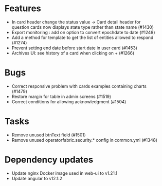 <!-- Copyright (c) 2018-2021 RTE (http://www.rte-france.com)
 See AUTHORS.txt
 This document is subject to the terms of the Creative Commons Attribution 4.0 International license.
 If a copy of the license was not distributed with this
 file, You can obtain one at https://creativecommons.org/licenses/by/4.0/.
 SPDX-License-Identifier: CC-BY-4.0 -->

# Features

* In card header change the status value -> Card detail header for question cards now displays state type rather than state name (#1430)
* Export monitoring : add on option to convert epochdate to date (#1248)
* Add a method for template to get the list of entities allowed to respond (#1274)
* Prevent setting end date before start date in user card (#1453)
* Archives UI: see history of a card when clicking on + (#1266)

# Bugs

* Correct responsive problem with cards examples containing charts (#1479)
* Restore margin for table in admin screens (#1519)
* Correct conditions for allowing acknowledgment (#1504)

# Tasks
* Remove unused btnText field (#1501)
* Remove unused operatorfabric.security.* config in common.yml (#1348)

# Dependency updates

* Update nginx Docker image used in web-ui to v1.21.1
* Update angular to v12.1.2


